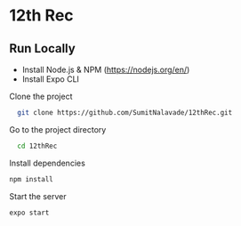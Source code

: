  
# 12th Rec  

## Run Locally  

- Install Node.js & NPM (https://nodejs.org/en/)
- Install Expo CLI

Clone the project  

~~~bash  
  git clone https://github.com/SumitNalavade/12thRec.git
~~~

Go to the project directory  

~~~bash  
  cd 12thRec
~~~

Install dependencies  

~~~bash  
npm install
~~~

Start the server  

~~~bash  
expo start
~~~
